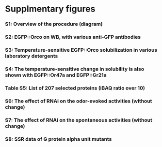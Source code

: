 
# Supplmentary figures
### S1: Overview of the procedure (diagram)
### S2: EGFP::Orco on WB, with various anti-GFP antibodies
### S3: Temperature-sensitive EGFP::Orco solubilization in various laboratory detergents
### S4: The temperature-sensitive change in solubility is also shown with EGFP::Or47a and EGFP::Gr21a
### Table S5: List of 207 selected proteins (iBAQ ratio over 10)
### S6: The effect of RNAi on the odor-evoked activities (without change)
### S7: The effect of RNAi on the spontaneous activities (without change)
### S8: SSR data of G protein alpha unit mutants